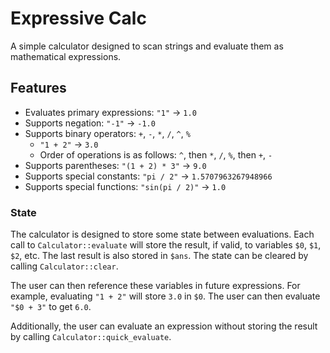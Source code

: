 # Expressive Calc

A simple calculator designed to scan strings and evaluate them as mathematical expressions.

## Features

- Evaluates primary expressions: `"1"` -> `1.0`
- Supports negation: `"-1"` -> `-1.0`
- Supports binary operators: `+`, `-`, `*`, `/`, `^`, `%`
  - `"1 + 2"` -> `3.0`
  - Order of operations is as follows: `^`, then `*`, `/`, `%`, then `+`, `-`
- Supports parentheses: `"(1 + 2) * 3"` -> `9.0`
- Supports special constants: `"pi / 2"` -> `1.5707963267948966`
- Supports special functions: `"sin(pi / 2)"` -> `1.0`

### State

The calculator is designed to store some state between evaluations. Each call to `Calculator::evaluate` will store the result, if valid, to variables `$0`, `$1`, `$2`, etc. The last result is also stored in `$ans`. The state can be cleared by calling `Calculator::clear`.

The user can then reference these variables in future expressions. For example, evaluating `"1 + 2"` will store `3.0` in `$0`. The user can then evaluate `"$0 + 3"` to get `6.0`.

Additionally, the user can evaluate an expression without storing the result by calling `Calculator::quick_evaluate`.
